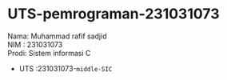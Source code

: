 # UTS-pemrograman-231031073
<div> Nama: Muhammad rafif sadjid </div>
<div> NIM : 231031073</div>
<div> Prodi: Sistem informasi C </div>

* UTS :231031073-`middle-SIC`
